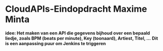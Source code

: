 # CloudAPIs-Eindopdracht Maxime Minta
<b>idee: Het maken van een API die gegevens bijhoud over een bepaald liedje, zoals BPM (beats per minute), Key (toonaard), Artiest, Titel, ...</b>
<b>Dit is een aanpassing puur om Jenkins te triggeren</b>